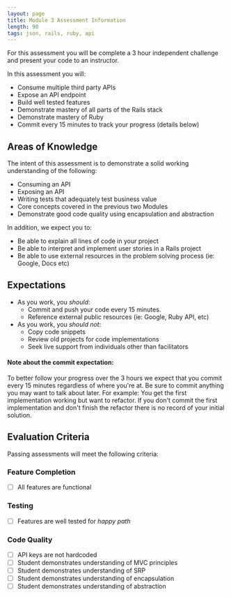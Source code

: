 ```yaml
---
layout: page
title: Module 3 Assessment Information
length: 90
tags: json, rails, ruby, api
---
```


For this assessment you will be complete a 3 hour independent challenge and present your code to an instructor.

In this assessment you will:

* Consume multiple third party APIs
* Expose an API endpoint
* Build well tested features
* Demonstrate mastery of all parts of the Rails stack
* Demonstrate mastery of Ruby
* Commit every 15 minutes to track your progress (details below)

## Areas of Knowledge

The intent of this assessment is to demonstrate a solid working understanding of the following:

* Consuming an API
* Exposing an API
* Writing tests that adequately test business value
* Core concepts covered in the previous two Modules
* Demonstrate good code quality using encapsulation and abstraction

In addition, we expect you to:

* Be able to explain all lines of code in your project
* Be able to interpret and implement user stories in a Rails project
* Be able to use external resources in the problem solving process (ie: Google, Docs etc)

## Expectations

* As you work, you *should*:
  * Commit and push your code every 15 minutes.
  * Reference external public resources (ie: Google, Ruby API, etc)
* As you work, you *should not*:
  * Copy code snippets
  * Review old projects for code implementations
  * Seek live support from individuals other than facilitators


#### Note about the commit expectation:

To better follow your progress over the 3 hours we expect that you commit every 15 minutes regardless of where you're at. Be sure to commit anything you may want to talk about later. For example: You get the first implementation working but want to refactor. If you don't commit the first implementation and don't finish the refactor there is no record of your initial solution.

## Evaluation Criteria

Passing assessments will meet the following criteria:

### Feature Completion

- [ ] All features are functional

### Testing

- [ ] Features are well tested for _happy path_

### Code Quality

- [ ] API keys are not hardcoded
- [ ] Student demonstrates understanding of MVC principles
- [ ] Student demonstrates understanding of SRP
- [ ] Student demonstrates understanding of encapsulation
- [ ] Student demonstrates understanding of abstraction
